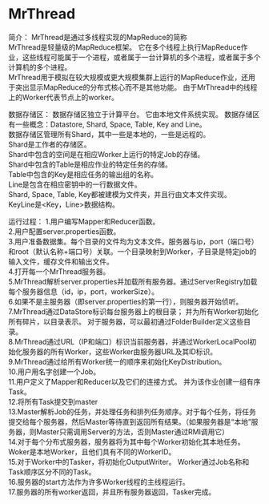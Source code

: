 # MrThread
简介：
MrThread是通过多线程实现的MapReduce的简称  
MrThread是轻量级的MapReduce框架。 它在多个线程上执行MapReduce作业，这些线程可能属于一个进程，或者属于一台计算机的多个进程，或者属于多个计算机的多个进程。  
MrThread用于模拟在较大规模或更大规模集群上运行的MapReduce作业，还用于突出显示MapReduce的分布式核心而不是其他功能。 由于MrThread中的线程上的Worker代表节点上的worker。  

数据存储区：
数据存储区独立于计算平台。 它由本地文件系统实现。 数据存储区有一些概念：Datastore, Shard, Space, Table, Key and Line。  
数据存储区管理所有Shard，其中一些是本地的，一些是远程的。  
Shard是工作者的存储区。  
Shard中包含的空间是在相应Worker上运行的特定Job的存储。  
Shard中包含的Table是相应作业的特定任务的存储。  
Table中包含的Key是相应任务的输出组的名称。  
Line是包含在相应密钥中的一行数据文件。  
Shard, Space, Table, Key都被建模为文件夹，并且行由文本文件实现。  
KeyLine是<Key，Line>数据结构。  

运行过程：
1.用户编写Mapper和Reducer函数。  
2.用户配置server.properties函数。  
3.用户准备数据集。每个目录的文件均为文本文件。服务器与ip，port（端口号）和root（默认名称+端口号）关联。一个目录映射到Worker，子目录是特定job的输入文件，缓存文件和输出文件。  
4.打开每一个MrThread服务器。  
5.MrThread解析server.properties并加载所有服务器。通过ServerRegistry加载每个服务器信息（id，ip，port，workerSize）。  
6.如果不是主服务器（即server.properties的第一行），则服务器开始侦听。  
7.MrThread通过DataStore标识每台服务器上的根目录； 并为所有Worker初始化所有碎片，以目录表示。 对于服务器，可以最初通过FolderBuilder定义这些目录。  
8.MrThread通过URL（IP和端口）标识当前服务器，并通过WorkerLocalPool初始化服务器的所有Worker，这些Worker由服务器URL及其ID标识。  
9.MrThread通过给所有Worker统一的顺序来初始化KeyDistribution。  
10.用户用名字创建一个Job。  
11.用户定义了Mapper和Reducer以及它们的连接方式。 并为该作业创建一组有序Task。  
12.将所有Task提交到master  
13.Master解析Job的任务，并处理任务和排列任务顺序。对于每个任务，将任务提交给每个服务器，然后Master等待直到返回所有结果。（如果服务器是“本地”服务器，则Master只需调用Server的方法，否则Master通过RMI调用它）  
14.对于每个分布式服务器，服务器将为其中每个Worker初始化其本地任务。 Woker是本地Worker，且他们具有不同的WorkerID。  
15.对于Worker中的Tasker，将初始化OutputWriter。 Worker通过Job名称和Task顺序区分不同的Task。  
16.服务器的start方法作为许多Worker线程的主线程运行。  
17.服务器的所有worker返回，并且所有服务器返回，Tasker完成。
